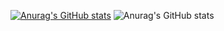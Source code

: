 [![Anurag's GitHub stats](https://github-readme-stats.vercel.app/apiJhonnis=anuraghazra)](https://github.com/anuraghazra/github-readme-stats)
![Anurag's GitHub stats](https://github-readme-stats.vercel.app/apiJhonnis=anuraghazra&show_icons=true)
